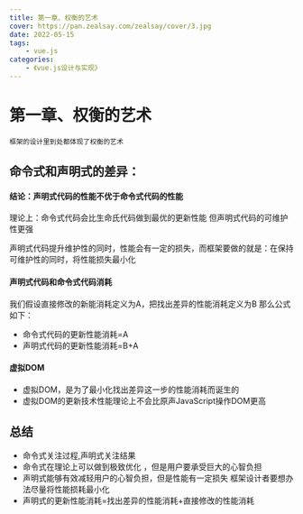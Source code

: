 ```yaml
---
title: 第一章、权衡的艺术
cover: https://pan.zealsay.com/zealsay/cover/3.jpg
date: 2022-05-15
tags:
    - vue.js
categories:
    - 《vue.js设计与实现》
---
```

# **第一章、权衡的艺术**

```
框架的设计里到处都体现了权衡的艺术
```

## 命令式和声明式的差异：

#### 结论：声明式代码的性能不优于命令式代码的性能

理论上：命令式代码会比生命氏代码做到最优的更新性能 但声明式代码的可维护性更强

声明式代码提升维护性的同时，性能会有一定的损失，而框架要做的就是：在保持可维护性的同时，将性能损失最小化

#### 声明式代码和命令式代码消耗

我们假设直接修改的新能消耗定义为A，把找出差异的性能消耗定义为B 那么公式如下：

* 命令式代码的更新性能消耗=A
* 声明式代码的更新性能消耗=B+A

#### 虚拟DOM

* 虚拟DOM，是为了最小化找出差异这一步的性能消耗而诞生的
* 虚拟DOM的更新技术性能理论上不会比原声JavaScript操作DOM更高

## 总结

* 命令式关注过程,声明式关注结果
* 命令式在理论上可以做到极致优化 ，但是用户要承受巨大的心智负担
* 声明式能够有效减轻用户的心智负担，但是性能有一定损失 框架设计者要想办法尽量将性能损耗最小化
* 声明式的更新性能消耗=找出差异的性能消耗+直接修改的性能消耗
